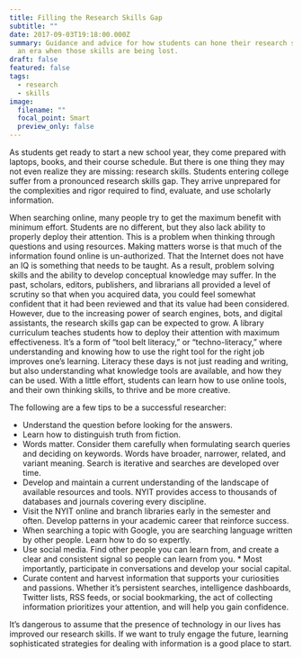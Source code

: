 ```yaml
---
title: Filling the Research Skills Gap
subtitle: ""
date: 2017-09-03T19:18:00.000Z
summary: Guidance and advice for how students can hone their research skills in
  an era when those skills are being lost.
draft: false
featured: false
tags:
  - research
  - skills
image:
  filename: ""
  focal_point: Smart
  preview_only: false
---
```


As students get ready to start a new school year, they come prepared with laptops, books, and their course schedule. But there is one thing they may not even realize they are missing: research skills. Students entering college suffer from a pronounced research skills gap. They arrive unprepared for the complexities and rigor required to find, evaluate, and use scholarly information.

When searching online, many people try to get the maximum benefit with minimum effort. Students are no different, but they also lack ability to properly deploy their attention. This is a problem when thinking through questions and using resources. Making matters worse is that much of the information found online is un-authorized. That the Internet does not have an IQ is something that needs to be taught. As a result, problem solving skills and the ability to develop conceptual knowledge may suffer.
In the past, scholars, editors, publishers, and librarians all provided a level of scrutiny so that when you acquired data, you could feel somewhat confident that it had been reviewed and that its value had been considered. However, due to the increasing power of search engines, bots, and digital assistants, the research skills gap can be expected to grow.
A library curriculum teaches students how to deploy their attention with maximum effectiveness. It’s a form of “tool belt literacy,” or “techno-literacy,” where understanding and knowing how to use the right tool for the right job improves one’s learning. Literacy these days is not just reading and writing, but also understanding what knowledge tools are available, and how they can be used. With a little effort, students can learn how to use online tools, and their own thinking skills, to thrive and be more creative.

The following are a few tips to be a successful researcher:

* Understand the question before looking for the answers.
* Learn how to distinguish truth from fiction.
* Words matter. Consider them carefully when formulating search queries and deciding on keywords. Words have broader, narrower, related, and variant meaning. Search is iterative and searches are developed over time.
* Develop and maintain a current understanding of the landscape of available resources and tools. NYIT provides access to thousands of databases and journals covering every discipline.
* Visit the NYIT online and branch libraries early in the semester and often. Develop patterns in your academic career that reinforce success.
* When searching a topic with Google, you are searching language written by other people. Learn how to do so expertly.
* Use social media. Find other people you can learn from, and create a clear and consistent signal so people can learn from you. * Most importantly, participate in conversations and develop your social capital.
* Curate content and harvest information that supports your curiosities and passions. Whether it’s persistent searches, intelligence dashboards, Twitter lists, RSS feeds, or social bookmarking, the act of collecting information prioritizes your attention, and will help you gain confidence.

It’s dangerous to assume that the presence of technology in our lives has improved our research skills. If we want to truly engage the future, learning sophisticated strategies for dealing with information is a good place to start.